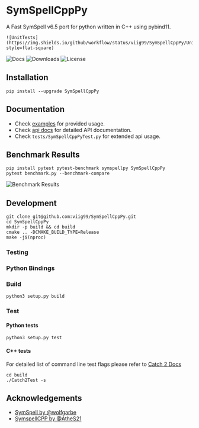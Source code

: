 # SymSpellCppPy
A Fast SymSpell v6.5 port for python written in C++ using pybind11.

    ![UnitTests](https://img.shields.io/github/workflow/status/viig99/SymSpellCppPy/UnitTests?style=flat-square)
![Docs](https://img.shields.io/readthedocs/symspellcpppy?style=flat-square)
![Downloads](https://img.shields.io/pypi/dm/SymSpellCppPy?style=flat-square)
![License](https://img.shields.io/github/license/viig99/SymSpellCppPy?style=flat-square)

## Installation
```shell script
pip install --upgrade SymSpellCppPy
```

## Documentation
* Check [examples](https://symspellcpppy.readthedocs.io/en/latest/Examples.html) for provided usage.
* Check [api docs](https://symspellcpppy.readthedocs.io/en/latest/SymSpellCppPy.html#pybind11-binding-for-symspellpy) for detailed API documentation.
* Check `tests/SymSpellCppPyTest.py` for extended api usage.

## Benchmark Results
```shell script
pip install pytest pytest-benchmark symspellpy SymSpellCppPy
pytest benchmark.py --benchmark-compare
```
![Benchmark Results](https://github.com/viig99/SymSpellCppPy/blob/master/resources/benchmark.png?raw=true)

## Development
```shell script
git clone git@github.com:viig99/SymSpellCppPy.git
cd SymSpellCppPy
mkdir -p build && cd build
cmake .. -DCMAKE_BUILD_TYPE=Release
make -j$(nproc)
```

### Testing


### Python Bindings

### Build
```shell script
python3 setup.py build
```

### Test
#### Python tests
```shell script
python3 setup.py test
```

#### C++ tests
For detailed list of command line test flags please refer to [Catch 2 Docs](https://github.com/catchorg/Catch2/blob/master/docs/command-line.md#top)
```shell script
cd build
./Catch2Test -s
```

## Acknowledgements
* [SymSpell by @wolfgarbe](https://github.com/wolfgarbe/SymSpell)
* [SymspellCPP by @AtheS21](https://github.com/AtheS21/SymspellCPP)